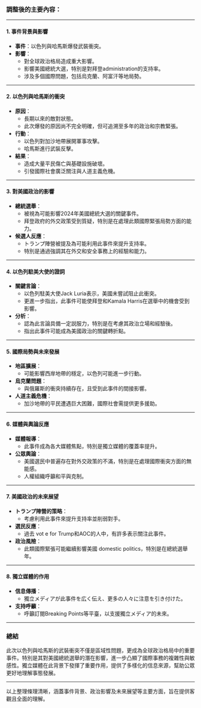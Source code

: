 ### 調整後的主要內容：

---

#### 1. **事件背景與影響**
   - **事件**：以色列與哈馬斯爆發武裝衝突。
   - **影響**：
     - 對全球政治格局造成重大影響。
     - 影響美國總統大選，特別是對拜登administration的支持率。
     - 涉及多個國際問題，包括烏克蘭、阿富汗等地局勢。

---

#### 2. **以色列與哈馬斯的衝突**
   - **原因**：
     - 長期以來的敵對狀態。
     - 此次爆發的原因尚不完全明確，但可追溯至多年的政治和宗教緊張。
   - **行動**：
     - 以色列對加沙地帶展開軍事攻擊。
     - 哈馬斯進行武裝反擊。
   - **結果**：
     - 造成大量平民傷亡與基礎設施破壞。
     - 引發國際社會廣泛關注與人道主義危機。

---

#### 3. **對美國政治的影響**
   - **總統選舉**：
     - 被視為可能影響2024年美國總統大選的關鍵事件。
     - 拜登政府的外交政策受到質疑，特別是在處理此類國際緊張局勢方面的能力。
   - **候選人反應**：
     - トランプ陣營被提及為可能利用此事件來提升支持率。
     - 特別是通過強調其在外交和安全事務上的經驗和能力。

---

#### 4. **以色列駐美大使的證詞**
   - **關鍵言論**：
     - 以色列駐美大使Jack Luria表示，美國未嘗試阻止此衝突。
     - 更進一步指出，此事件可能使拜登和Kamala Harris在選舉中的機會受到影響。
   - **分析**：
     - 認為此言論具備一定説服力，特別是在考慮其政治立場和經驗後。
     - 指出此事件可能成為美國政治的關鍵轉折點。

---

#### 5. **國際局勢與未來發展**
   - **地區擴展**：
     - 可能影響西岸地帶的穩定，以色列可能進一步行動。
   - **烏克蘭問題**：
     - 與俄羅斯的衝突持續存在，且受到此事件的間接影響。
   - **人道主義危機**：
     - 加沙地帶的平民遭遇巨大困難，國際社會需提供更多援助。

---

#### 6. **媒體與輿論反應**
   - **媒體報導**：
     - 此事件成為各大媒體焦點，特別是獨立媒體的覆蓋率提升。
   - **公眾輿論**：
     - 美國選民中普遍存在對外交政策的不滿，特別是在處理國際衝突方面的無能感。
     - 人權組織呼籲和平與克制。

---

#### 7. **美國政治的未來展望**
   - **トランプ陣營的策略**：
     - 考慮利用此事件來提升支持率並削弱對手。
   - **選民反應**：
     - 過去 vot e for Trump和AOC的人中，有許多表示關注此事件。
   - **政治風險**：
     - 此類國際緊張可能繼續影響美國 domestic politics，特別是在總統選舉年。

---

#### 8. **獨立媒體的作用**
   - **信息傳播**：
     - 獨立メディアが此事件を広く伝え、更多の人々に注意を引き付けた。
   - **支持呼籲**：
     - 呼籲訂閱Breaking Points等平臺，以支援獨立メディア的未來。

---

### 總結
此次以色列與哈馬斯的武裝衝突不僅是區域性問題，更成為全球政治格局中的重要事件。特別是其對美國總統選舉的潛在影響，進一步凸顯了國際事務的複雜性與敏感性。獨立媒體在此背景下發揮了重要作用，提供了多樣化的信息來源，幫助公眾更好地理解事態發展。

--- 

以上整理條理清晰，涵蓋事件背景、政治影響及未來展望等主要方面，旨在提供客觀且全面的理解。